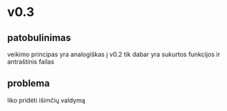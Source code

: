 # v0.3
## patobulinimas
veikimo principas yra analogiškas į v0.2 tik dabar yra sukurtos funkcijos ir antraštinis failas
## problema
liko pridėti išimčių valdymą

